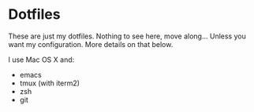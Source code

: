 # Dotfiles

These are just my dotfiles. Nothing to see here, move along... Unless you want
my configuration. More details on that below.

I use Mac OS X and:

* emacs
* tmux (with iterm2)
* zsh
* git

